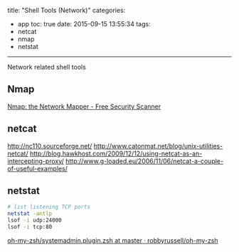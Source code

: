 title: "Shell Tools (Network)"
categories:
  - app
toc: true
date: 2015-09-15 13:55:34
tags:
- netcat
- nmap
- netstat
---

Network related shell tools

## Nmap

[Nmap: the Network Mapper - Free Security Scanner](https://nmap.org/)

## netcat

http://nc110.sourceforge.net/
http://www.catonmat.net/blog/unix-utilities-netcat/
http://blog.hawkhost.com/2009/12/12/using-netcat-as-an-intercepting-proxy/
http://www.g-loaded.eu/2006/11/06/netcat-a-couple-of-useful-examples/

## netstat

```sh
# list listening TCP ports
netstat -antlp
lsof -i udp:24000
lsof -i tcp:80
```

[oh-my-zsh/systemadmin.plugin.zsh at master · robbyrussell/oh-my-zsh](https://github.com/robbyrussell/oh-my-zsh/blob/master/plugins/systemadmin/systemadmin.plugin.zsh)
